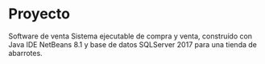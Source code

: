 # Proyecto
Software de venta
Sistema ejecutable de compra y venta, construído con Java IDE NetBeans 8.1 y base de datos SQLServer 2017
para una tienda de abarrotes.
